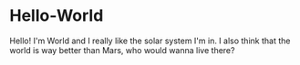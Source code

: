 # Hello-World

Hello!
I'm World and I really like the solar system I'm in. I also think that the world is way better than Mars, who would wanna live there?

